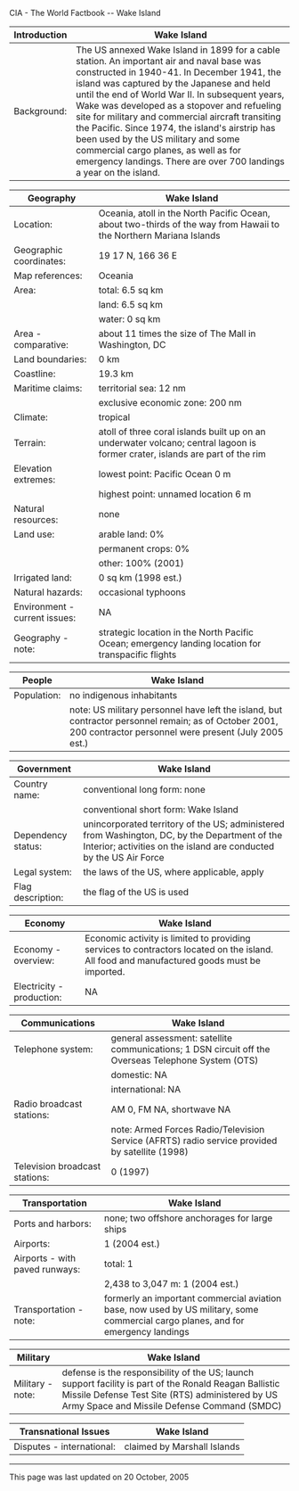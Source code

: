 CIA - The World Factbook -- Wake Island

| Introduction | Wake Island |
| --- | --- |
| Background: | The US annexed Wake Island in 1899 for a cable station. An important air and naval base was constructed in 1940-41. In December 1941, the island was captured by the Japanese and held until the end of World War II. In subsequent years, Wake was developed as a stopover and refueling site for military and commercial aircraft transiting the Pacific. Since 1974, the island's airstrip has been used by the US military and some commercial cargo planes, as well as for emergency landings. There are over 700 landings a year on the island. |

| Geography | Wake Island |
| --- | --- |
| Location: | Oceania, atoll in the North Pacific Ocean, about two-thirds of the way from Hawaii to the Northern Mariana Islands |
| Geographic coordinates: | 19 17 N, 166 36 E |
| Map references: | Oceania |
| Area: | total: 6.5 sq km |
| | land: 6.5 sq km |
| | water: 0 sq km |
| Area - comparative: | about 11 times the size of The Mall in Washington, DC |
| Land boundaries: | 0 km |
| Coastline: | 19.3 km |
| Maritime claims: | territorial sea: 12 nm |
| | exclusive economic zone: 200 nm |
| Climate: | tropical |
| Terrain: | atoll of three coral islands built up on an underwater volcano; central lagoon is former crater, islands are part of the rim |
| Elevation extremes: | lowest point: Pacific Ocean 0 m |
| | highest point: unnamed location 6 m |
| Natural resources: | none |
| Land use: | arable land: 0% |
| | permanent crops: 0% |
| | other: 100% (2001) |
| Irrigated land: | 0 sq km (1998 est.) |
| Natural hazards: | occasional typhoons |
| Environment - current issues: | NA |
| Geography - note: | strategic location in the North Pacific Ocean; emergency landing location for transpacific flights |

| People | Wake Island |
| --- | --- |
| Population: | no indigenous inhabitants |
| | note: US military personnel have left the island, but contractor personnel remain; as of October 2001, 200 contractor personnel were present (July 2005 est.) |

| Government | Wake Island |
| --- | --- |
| Country name: | conventional long form: none |
| | conventional short form: Wake Island |
| Dependency status: | unincorporated territory of the US; administered from Washington, DC, by the Department of the Interior; activities on the island are conducted by the US Air Force |
| Legal system: | the laws of the US, where applicable, apply |
| Flag description: | the flag of the US is used |

| Economy | Wake Island |
| --- | --- |
| Economy - overview: | Economic activity is limited to providing services to contractors located on the island. All food and manufactured goods must be imported. |
| Electricity - production: | NA |

| Communications | Wake Island |
| --- | --- |
| Telephone system: | general assessment: satellite communications; 1 DSN circuit off the Overseas Telephone System (OTS) |
| | domestic: NA |
| | international: NA |
| Radio broadcast stations: | AM 0, FM NA, shortwave NA |
| | note: Armed Forces Radio/Television Service (AFRTS) radio service provided by satellite (1998) |
| Television broadcast stations: | 0 (1997) |

| Transportation | Wake Island |
| --- | --- |
| Ports and harbors: | none; two offshore anchorages for large ships |
| Airports: | 1 (2004 est.) |
| Airports - with paved runways: | total: 1 |
| | 2,438 to 3,047 m: 1 (2004 est.) |
| Transportation - note: | formerly an important commercial aviation base, now used by US military, some commercial cargo planes, and for emergency landings |

| Military | Wake Island |
| --- | --- |
| Military - note: | defense is the responsibility of the US; launch support facility is part of the Ronald Reagan Ballistic Missile Defense Test Site (RTS) administered by US Army Space and Missile Defense Command (SMDC) |

| Transnational Issues | Wake Island |
| --- | --- |
| Disputes - international: | claimed by Marshall Islands |

---
This page was last updated on 20 October, 2005                       